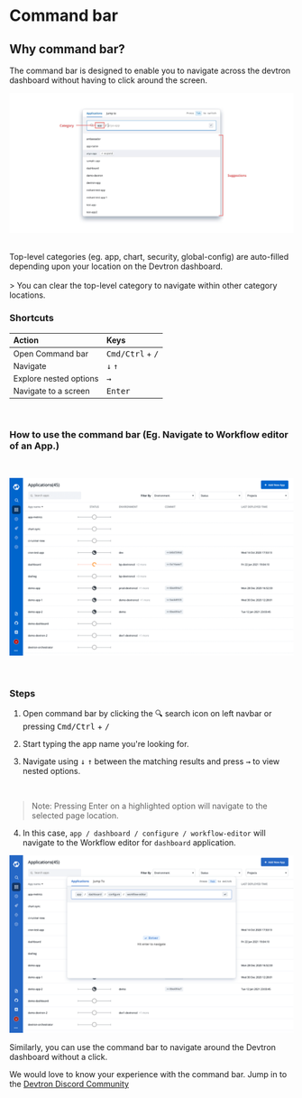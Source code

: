 # Command bar
## Why command bar?
The command bar is designed to enable you to navigate across the devtron dashboard without having to click around the screen.
<br>

![](../images/command-bar/command-bar-parts.png)

<br>
Top-level categories (eg. app, chart, security, global-config) are auto-filled depending upon your location on the Devtron dashboard.
<br><br>
> You can clear the top-level category to navigate within other category locations.

### Shortcuts
| Action | Keys |
| :--- | :--- |
| Open Command bar | <kbd>Cmd/Ctrl</kbd> + <kbd>/</kbd> |
| Navigate | <kbd>&#8595;</kbd> <kbd>&#8593;</kbd>|
| Explore nested options | <kbd>&#8594;</kbd> |
| Navigate to a screen | <kbd>Enter</kbd> |

<br>

### How to use the command bar (Eg. Navigate to Workflow editor of an App.)

<br>

![](../images/command-bar/cmd-bar-gif.gif)

<br>

### Steps

1. Open command bar by clicking the 🔍 search icon on left navbar or pressing <kbd>Cmd/Ctrl</kbd> + <kbd>/</kbd>

2. Start typing the app name you're looking for.

3. Navigate using <kbd>↓</kbd> <kbd>↑</kbd> between the matching results and press <kbd>→</kbd> to view nested options.
<br>

> Note: Pressing Enter on a highlighted option will navigate to the selected page location.

4. In this case, `app / dashboard / configure / workflow-editor` will navigate to the Workflow editor for `dashboard` application.

![](../images/command-bar/cmdbar-workflow-editor-path.png)

Similarly, you can use the command bar to navigate around the Devtron dashboard without a click.

We would love to know your experience with the command bar. Jump in to the [Devtron Discord Community](https://discord.gg/72JDKy4)
